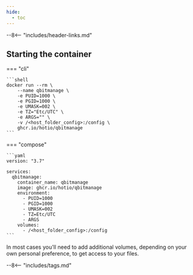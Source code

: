```yaml
---
hide:
  - toc
---
```


--8<-- "includes/header-links.md"

## Starting the container

=== "cli"

    ```shell
    docker run --rm \
        --name qbitmanage \
        -e PUID=1000 \
        -e PGID=1000 \
        -e UMASK=002 \
        -e TZ="Etc/UTC" \
        -e ARGS="" \
        -v /<host_folder_config>:/config \
        ghcr.io/hotio/qbitmanage
    ```

=== "compose"

    ```yaml
    version: "3.7"

    services:
      qbitmanage:
        container_name: qbitmanage
        image: ghcr.io/hotio/qbitmanage
        environment:
          - PUID=1000
          - PGID=1000
          - UMASK=002
          - TZ=Etc/UTC
          - ARGS
        volumes:
          - /<host_folder_config>:/config
    ```

In most cases you'll need to add additional volumes, depending on your own personal preference, to get access to your files.

--8<-- "includes/tags.md"
